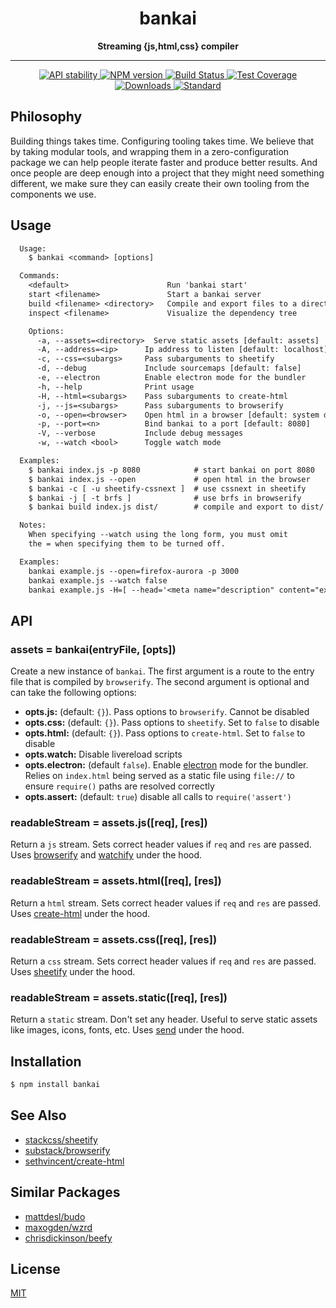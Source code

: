 <h1 align="center">bankai</h1>

<div align="center">
  <strong>Streaming {js,html,css} compiler</strong>
</div>

---

<div align="center">
  <!-- Stability -->
  <a href="https://nodejs.org/api/documentation.html#documentation_stability_index">
    <img src="https://img.shields.io/badge/stability-experimental-orange.svg?style=flat-square"
      alt="API stability" />
  </a>
  <!-- NPM version -->
  <a href="https://npmjs.org/package/bankai">
    <img src="https://img.shields.io/npm/v/bankai.svg?style=flat-square"
      alt="NPM version" />
  </a>
  <!-- Build Status -->
  <a href="https://travis-ci.org/yoshuawuyts/bankai">
    <img src="https://img.shields.io/travis/yoshuawuyts/bankai/master.svg?style=flat-square"
      alt="Build Status" />
  </a>
  <!-- Test Coverage -->
  <a href="https://codecov.io/github/yoshuawuyts/bankai">
    <img src="https://img.shields.io/codecov/c/github/yoshuawuyts/bankai/master.svg?style=flat-square"
      alt="Test Coverage" />
  </a>
  <!-- Downloads -->
  <a href="https://npmjs.org/package/bankai">
    <img src="https://img.shields.io/npm/dm/bankai.svg?style=flat-square"
      alt="Downloads" />
  </a>
  <!-- Standard -->
  <a href="https://codecov.io/github/yoshuawuyts/bankai">
    <img src="https://img.shields.io/badge/code%20style-standard-brightgreen.svg?style=flat-square"
      alt="Standard" />
  </a>
</div>

## Philosophy
Building things takes time. Configuring tooling takes time. We believe that by
taking modular tools, and wrapping them in a zero-configuration package we
can help people iterate faster and produce better results. And once people are
deep enough into a project that they might need something different, we make
sure they can easily create their own tooling from the components we use.

## Usage
```txt
  Usage:
    $ bankai <command> [options]

  Commands:
    <default>                      Run 'bankai start'
    start <filename>               Start a bankai server
    build <filename> <directory>   Compile and export files to a directory
    inspect <filename>             Visualize the dependency tree

    Options:
      -a, --assets=<directory>  Serve static assets [default: assets]
      -A, --address=<ip>      Ip address to listen [default: localhost]
      -c, --css=<subargs>     Pass subarguments to sheetify
      -d, --debug             Include sourcemaps [default: false]
      -e, --electron          Enable electron mode for the bundler
      -h, --help              Print usage
      -H, --html=<subargs>    Pass subarguments to create-html
      -j, --js=<subargs>      Pass subarguments to browserify
      -o, --open=<browser>    Open html in a browser [default: system default]
      -p, --port=<n>          Bind bankai to a port [default: 8080]
      -V, --verbose           Include debug messages
      -w, --watch <bool>      Toggle watch mode

  Examples:
    $ bankai index.js -p 8080            # start bankai on port 8080
    $ bankai index.js --open             # open html in the browser
    $ bankai -c [ -u sheetify-cssnext ]  # use cssnext in sheetify
    $ bankai -j [ -t brfs ]              # use brfs in browserify
    $ bankai build index.js dist/        # compile and export to dist/

  Notes:
    When specifying --watch using the long form, you must omit
    the = when specifying them to be turned off.

  Examples:
    bankai example.js --open=firefox-aurora -p 3000
    bankai example.js --watch false
    bankai example.js -H=[ --head='<meta name="description" content="example">' ]
```

## API
### assets = bankai(entryFile, [opts])
Create a new instance of `bankai`. The first argument is a route to the entry
file that is compiled by `browserify`. The second argument is optional and can
take the following options:
- __opts.js:__ (default: `{}`). Pass options to `browserify`. Cannot be
  disabled
- __opts.css:__ (default: `{}`). Pass options to `sheetify`. Set to `false` to
  disable
- __opts.html:__ (default: `{}`). Pass options to `create-html`. Set to `false`
  to disable
- __opts.watch:__ Disable livereload scripts
- __opts.electron:__ (default `false`). Enable [electron][electron] mode for
  the bundler.  Relies on `index.html` being served as a static file using
  `file://` to ensure `require()` paths are resolved correctly
- __opts.assert:__ (default: `true`) disable all calls to `require('assert')`

### readableStream = assets.js([req], [res])
Return a `js` stream. Sets correct header values if `req` and `res` are passed.
Uses [browserify][browserify] and [watchify][watchify] under the hood.

### readableStream = assets.html([req], [res])
Return a `html` stream. Sets correct header values if `req` and `res` are
passed. Uses [create-html][chtml] under the hood.

### readableStream = assets.css([req], [res])
Return a `css` stream. Sets correct header values if `req` and `res` are
passed. Uses [sheetify][sheetify] under the hood.

### readableStream = assets.static([req], [res])
Return a `static` stream. Don't set any header. Useful to serve static assets
like images, icons, fonts, etc. Uses [send][send] under the hood.

## Installation
```sh
$ npm install bankai
```

## See Also
- [stackcss/sheetify][sheetify]
- [substack/browserify][browserify]
- [sethvincent/create-html][chtml]

## Similar Packages
- [mattdesl/budo](https://www.npmjs.com/package/budo)
- [maxogden/wzrd](https://www.npmjs.com/package/wzrd)
- [chrisdickinson/beefy](https://www.npmjs.com/package/beefy)

## License
[MIT](https://tldrlegal.com/license/mit-license)

[0]: https://img.shields.io/badge/stability-experimental-orange.svg?style=flat-square
[1]: https://nodejs.org/api/documentation.html#documentation_stability_index
[2]: https://img.shields.io/npm/v/bankai.svg?style=flat-square
[3]: https://npmjs.org/package/bankai
[4]: https://img.shields.io/travis/yoshuawuyts/bankai/master.svg?style=flat-square
[5]: https://travis-ci.org/yoshuawuyts/bankai
[8]: http://img.shields.io/npm/dm/bankai.svg?style=flat-square
[9]: https://npmjs.org/package/bankai
[10]: https://img.shields.io/badge/code%20style-standard-brightgreen.svg?style=flat-square
[11]: https://github.com/feross/standard
[electron]: https://github.com/electron/electron
[sheetify]: https://github.com/stackcss/sheetify
[watchify]: https://github.com/substack/watchify
[browserify]: https://github.com/substack/node-browserify
[chtml]: https://github.com/sethvincent/create-html
[send]: https://github.com/pillarjs/send
